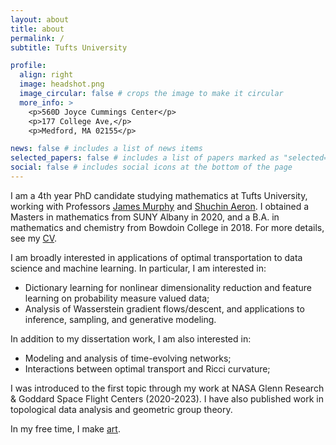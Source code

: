 ```yaml
---
layout: about
title: about
permalink: /
subtitle: Tufts University

profile:
  align: right
  image: headshot.png
  image_circular: false # crops the image to make it circular
  more_info: >
    <p>560D Joyce Cummings Center</p>
    <p>177 College Ave,</p>
    <p>Medford, MA 02155</p>

news: false # includes a list of news items
selected_papers: false # includes a list of papers marked as "selected={true}"
social: false # includes social icons at the bottom of the page
---
```


I am a 4th year PhD candidate studying mathematics at Tufts University, working with Professors [James Murphy](https://jmurphy.math.tufts.edu/) and [Shuchin Aeron](https://sites.google.com/view/shuchin-aeron/home?authuser=0). I obtained a Masters in mathematics from SUNY Albany in 2020, and a B.A. in mathematics and chemistry from Bowdoin College in 2018. For more details, see my [CV](assets/cv/brendan_mallery_resume.pdf).

I am broadly interested in applications of optimal transportation to data science and machine learning. In particular, I am interested in:

- Dictionary learning for nonlinear dimensionality reduction and feature learning on probability measure valued data;
- Analysis of Wasserstein gradient flows/descent, and applications to inference, sampling, and generative modeling.


In addition to my dissertation work, I am also interested in:

- Modeling and analysis of time-evolving networks;
- Interactions between optimal transport and Ricci curvature;

I was introduced to the first topic through my work at NASA Glenn Research & Goddard Space Flight Centers (2020-2023). I have also published work in topological data analysis and geometric group theory.

In my free time, I make [art](https://www.instagram.com/mostly.faces/). 